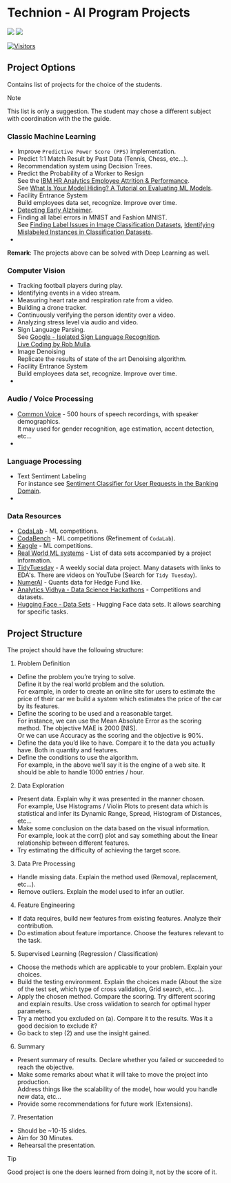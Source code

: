 # Technion - AI Program Projects

[![](./FixelAlgorithmsLogo.png)](https://fixelalgorithms.gitlab.io/)
![](https://i.imgur.com/kvThExG.png)

[![Visitors](https://hits.seeyoufarm.com/api/count/incr/badge.svg?url=https%3A%2F%2Fgithub.com%2FRoyiAvital%2FStackExchangeCodes&count_bg=%2379C83D&title_bg=%23555555&icon=&icon_color=%23E7E7E7&title=Visitors+%28Daily+%2F+Total%29&edge_flat=false)](https://github.com/FixelAlgorithmsTeam/FixelCourses)


## Project Options 

Contains list of projects for the choice of the students.  

<!-- https://stackoverflow.com/a/72327818 -->
> [!NOTE]
> This list is only a suggestion. The student may chose a different subject with coordination with the the guide.

### Classic Machine Learning

 -  Improve `Predictive Power Score (PPS)` implementation.
 -  Predict 1:1 Match Result by Past Data (Tennis, Chess, etc...).
 -  Recommendation system using Decision Trees.
 -  Predict the Probability of a Worker to Resign   
    See the [IBM HR Analytics Employee Attrition & Performance](https://www.kaggle.com/datasets/pavansubhasht/ibm-hr-analytics-attrition-dataset).  
    See [What Is Your Model Hiding? A Tutorial on Evaluating ML Models](https://www.evidentlyai.com/blog/tutorial-2-model-evaluation-hr-attrition).
 - Facility Entrance System  
   Build employees data set, recognize. Improve over time.
 - [Detecting Early Alzheimer](https://www.kaggle.com/code/hyunseokc/detecting-early-alzheimer-s).
 - Finding all label errors in MNIST and Fashion MNIST.  
   See [Finding Label Issues in Image Classification Datasets](https://cleanlab.ai/blog/label-errors-image-datasets), [Identifying Mislabeled Instances in Classification Datasets](https://arxiv.org/abs/1912.05283).
 - 


**Remark**: The projects above can be solved with Deep Learning as well.

### Computer Vision

 - Tracking football players during play.
 - Identifying events in a video stream.
 - Measuring heart rate and respiration rate from a video.
 - Building a drone tracker.
 - Continuously verifying the person identity over a video.
 - Analyzing stress level via audio and video.
 - Sign Language Parsing.  
   See [Google - Isolated Sign Language Recognition](https://www.kaggle.com/competitions/asl-signs).  
   [Live Coding by Rob Mulla](https://www.youtube.com/watch?v=DTQA8KIWWhY).
 - Image Denoising  
   Replicate the results of state of the art Denoising algorithm.
 - Facility Entrance System  
   Build employees data set, recognize. Improve over time.
 - 

### Audio / Voice Processing

 - [Common Voice](https://www.kaggle.com/datasets/mozillaorg/common-voice) - 500 hours of speech recordings, with speaker demographics.  
   It may used for gender recognition, age estimation, accent detection, etc...
 - 

### Language Processing

 - Text Sentiment Labeling  
   For instance see [Sentiment Classifier for User Requests in the Banking Domain](https://rubrix.readthedocs.io/en/master/tutorials/01-labeling-finetuning.html).
 - 


### Data Resources

 - [CodaLab](https://codalab.lisn.upsaclay.fr) - ML competitions.
 - [CodaBench](https://www.codabench.org) - ML competitions (Refinement of `CodaLab`).
 - [Kaggle](https://www.kaggle.com) - ML competitions.
 - [Real World ML systems](https://www.evidentlyai.com/ml-system-design) - List of data sets accompanied by a project information.
 - [TidyTuesday](https://github.com/rfordatascience/tidytuesday) - A weekly social data project. Many datasets with links to EDA's. There are videos on YouTube (Search for `Tidy Tuesday`).
 - [NumerAI](https://numer.ai) - Quants data for Hedge Fund like.
 - [Analytics Vidhya - Data Science Hackathons](https://datahack.analyticsvidhya.com) - Competitions and datasets.
 - [Hugging Face - Data Sets](https://huggingface.co/datasets) - Hugging Face data sets. It allows searching for specific tasks.

## Project Structure

The project should have the following structure:

 1. Problem Definition
   -  Define the problem you’re trying to solve.  
      Define it by the real world problem and the solution.  
      For example, in order to create an online site for users to estimate the price of their car we build a system which estimates the price of the car by its features.
   -  Define the scoring to be used and a reasonable target.  
      For instance, we can use the Mean Absolute Error as the scoring method. The objective MAE is 2000 [NIS].  
      Or we can use Accuracy as the scoring and the objective is 90%.
   -  Define the data you’d like to have. Compare it to the data you actually have. Both in quantity and features.
   -  Define the conditions to use the algorithm.  
      For example, in the above we’ll say it is the engine of a web site. It should be able to handle 1000 entries / hour.
 2. Data Exploration
   -  Present data. Explain why it was presented in the manner chosen.  
      For example, Use Histograms / Violin Plots to present data which is statistical and infer its Dynamic Range, Spread, Histogram of Distances, etc...
   -  Make some conclusion on the data based on the visual information.  
      For example, look at the corr() plot and say something about the linear relationship between different features.
   -  Try estimating the difficulty of achieving the target score.
 3. Data Pre Processing
   -  Handle missing data. Explain the method used (Removal, replacement, etc...).
   -  Remove outliers. Explain the model used to infer an outlier.
 4. Feature Engineering
   -  If data requires, build new features from existing features. Analyze their contribution.
   -  Do estimation about feature importance. Choose the features relevant to the task.
 5. Supervised Learning (Regression / Classification)
   -  Choose the methods which are applicable to your problem. Explain your choices.
   -  Build the testing environment. Explain the choices made (About the size of the test set, which type of cross validation, Grid search, etc...).
   -  Apply the chosen method. Compare the scoring. Try different scoring and explain results. Use cross validation to search for optimal hyper parameters.
   -  Try a method you excluded on (a). Compare it to the results. Was it a good decision to exclude it?
   -  Go back to step (2) and use the insight gained.
 6. Summary
   -  Present summary of results. Declare whether you failed or succeeded to reach the objective.
   -  Make some remarks about what it will take to move the project into production.  
      Address things like the scalability of the model, how would you handle new data, etc...
   -  Provide some recommendations for future work (Extensions).
 7. Presentation
   -  Should be ~10-15 slides.
   -  Aim for 30 Minutes.
   -  Rehearsal the presentation.

> [!TIP]
> Good project is one the doers learned from doing it, not by the score of it.